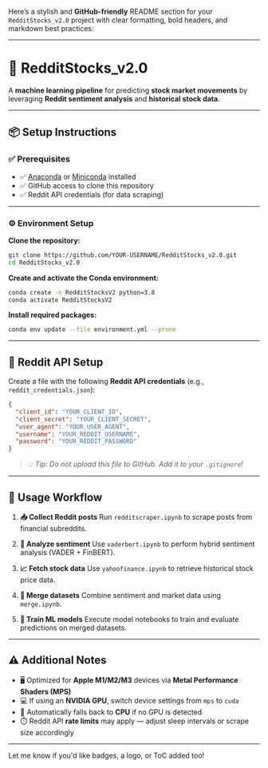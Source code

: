 Here’s a stylish and **GitHub-friendly** README section for your `RedditStocks_v2.0` project with clear formatting, bold headers, and markdown best practices:

---

# 🚀 **RedditStocks\_v2.0**

A **machine learning pipeline** for predicting **stock market movements** by leveraging **Reddit sentiment analysis** and **historical stock data**.

---

## 📦 **Setup Instructions**

### ✅ **Prerequisites**

* ✅ [Anaconda](https://www.anaconda.com/) or [Miniconda](https://docs.conda.io/en/latest/miniconda.html) installed
* ✅ GitHub access to clone this repository
* ✅ Reddit API credentials (for data scraping)

---

### ⚙️ **Environment Setup**

**Clone the repository:**

```bash
git clone https://github.com/YOUR-USERNAME/RedditStocks_v2.0.git
cd RedditStocks_v2.0
```

**Create and activate the Conda environment:**

```bash
conda create -n RedditStocksV2 python=3.8
conda activate RedditStocksV2
```

**Install required packages:**

```bash
conda env update --file environment.yml --prune
```

---

## 🔐 **Reddit API Setup**

Create a file with the following **Reddit API credentials** (e.g., `reddit_credentials.json`):

```json
{
  "client_id": "YOUR_CLIENT_ID",
  "client_secret": "YOUR_CLIENT_SECRET",
  "user_agent": "YOUR_USER_AGENT",
  "username": "YOUR_REDDIT_USERNAME",
  "password": "YOUR_REDDIT_PASSWORD"
}
```

> 💡 *Tip: Do not upload this file to GitHub. Add it to your `.gitignore`!*

---

## 🧠 **Usage Workflow**

1. **📥 Collect Reddit posts**
   Run `redditscraper.ipynb` to scrape posts from financial subreddits.

2. **💬 Analyze sentiment**
   Use `vaderbert.ipynb` to perform hybrid sentiment analysis (VADER + FinBERT).

3. **📈 Fetch stock data**
   Use `yahoofinance.ipynb` to retrieve historical stock price data.

4. **🔗 Merge datasets**
   Combine sentiment and market data using `merge.ipynb`.

5. **🤖 Train ML models**
   Execute model notebooks to train and evaluate predictions on merged datasets.

---

## ⚠️ **Additional Notes**

* 🖥️ Optimized for **Apple M1/M2/M3** devices via **Metal Performance Shaders (MPS)**
* 💻 If using an **NVIDIA GPU**, switch device settings from `mps` to `cuda`
* 🧠 Automatically falls back to **CPU** if no GPU is detected
* ⏱️ Reddit API **rate limits** may apply — adjust sleep intervals or scrape size accordingly

---

Let me know if you'd like badges, a logo, or ToC added too!
